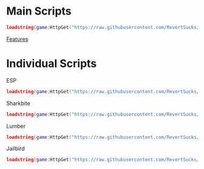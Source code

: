 # Main Scripts
```lua
loadstring(game:HttpGet("https://raw.githubusercontent.com/RevertSucks/literacy/main/Main.lua"))()
```
[Features](https://github.com/RevertSucks/literacy/blob/main/Features.md)
# Individual Scripts
ESP
```lua
loadstring(game:HttpGet("https://raw.githubusercontent.com/RevertSucks/literacy/main/Misc%20Projects/UniversalEsp.lua"))()
```
Sharkbite
```lua
loadstring(game:HttpGet("https://raw.githubusercontent.com/RevertSucks/literacy/main/games/Sharkbite.lua"))()
```
Lumber
```lua
loadstring(game:HttpGet("https://raw.githubusercontent.com/RevertSucks/literacy/main/games/Lumber.lua"))()
```
Jailbird
```lua
loadstring(game:HttpGet("https://raw.githubusercontent.com/RevertSucks/literacy/main/games/Jailbird.lua"))()
```
